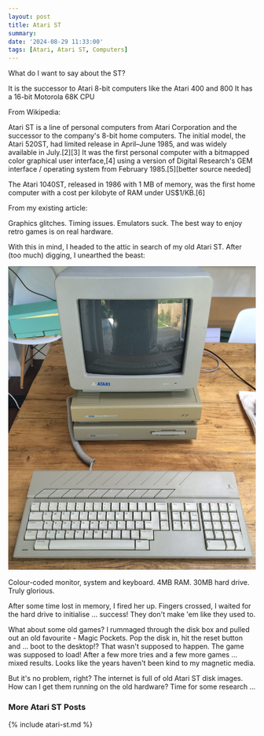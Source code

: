 ```yaml
---
layout: post
title: Atari ST
summary: 
date: '2024-08-29 11:33:00'
tags: [Atari, Atari ST, Computers]
---
```


What do I want to say about the ST?

It is the successor to Atari 8-bit computers like the Atari 400 and 800
It has a 16-bit Motorola 68K CPU


From Wikipedia:

Atari ST is a line of personal computers from Atari Corporation and the successor to the company's 8-bit home computers. The initial model, the Atari 520ST, had limited release in April–June 1985, and was widely available in July.[2][3] It was the first personal computer with a bitmapped color graphical user interface,[4] using a version of Digital Research's GEM interface / operating system from February 1985.[5][better source needed]

The Atari 1040ST, released in 1986 with 1 MB of memory, was the first home computer with a cost per kilobyte of RAM under US$1/KB.[6]


From my existing article:

Graphics glitches. Timing issues. Emulators suck. The best way to enjoy retro games is on real hardware.

With this in mind, I headed to the attic in search of my old Atari ST. After (too much) digging, I unearthed the beast:

![](/img/posts/mega_st_4.jpg)

Colour-coded monitor, system and keyboard. 4MB RAM. 30MB hard drive. Truly glorious.

After some time lost in memory, I fired her up. Fingers crossed, I waited for the hard drive to initialise ... success! They don't make 'em like they used to.

What about some old games? I rummaged through the disk box and pulled out an old favourite - Magic Pockets. Pop the disk in, hit the reset button and ... boot to the desktop!? That wasn't supposed to happen. The game was supposed to load! After a few more tries and a few more games ... mixed results. Looks like the years haven't been kind to my magnetic media.

But it's no problem, right? The internet is full of old Atari ST disk images. How can I get them running on the old hardware? Time for some research ...


### More Atari ST Posts
 
{% include atari-st.md %}